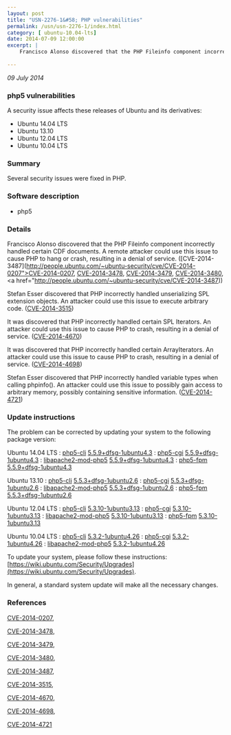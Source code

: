 ```yaml
---
layout: post
title: "USN-2276-1&#58; PHP vulnerabilities"
permalink: /usn/usn-2276-1/index.html
category: [ ubuntu-10.04-lts]
date: 2014-07-09 12:00:00
excerpt: |
    Francisco Alonso discovered that the PHP Fileinfo component incorrectly handled certain CDF documents. A remote attacker could use this issue to cause PHP to hang or crash, resulting in a denial of service. ([CVE-2014-3487](http://people.ubuntu.com/~ubuntu-security/cve/CVE-2014-0207">CVE-2014-0207</a>, <a href="http://people.ubuntu.com/~ubuntu-security/cve/CVE-2014-3478">CVE-2014-3478</a>, <a href="http://people.ubuntu.com/~ubuntu-security/cve/CVE-2014-3479">CVE-2014-3479</a>, <a href="http://people.ubuntu.com/~ubuntu-security/cve/CVE-2014-3480">CVE-2014-3480</a>, <a href="http://people.ubuntu.com/~ubuntu-security/cve/CVE-2014-3487))
    
--- 
```

 
 

*09 July 2014*

### php5 vulnerabilities

A security issue affects these releases of Ubuntu and its derivatives:

* Ubuntu 14.04 LTS
* Ubuntu 13.10
* Ubuntu 12.04 LTS
* Ubuntu 10.04 LTS

### Summary

Several security issues were fixed in PHP. 

### Software description

* php5 

### Details

Francisco Alonso discovered that the PHP Fileinfo component incorrectly handled certain CDF documents. A remote attacker could use this issue to cause PHP to hang or crash, resulting in a denial of service. ([CVE-2014-3487](http://people.ubuntu.com/~ubuntu-security/cve/CVE-2014-0207">CVE-2014-0207</a>, <a href="http://people.ubuntu.com/~ubuntu-security/cve/CVE-2014-3478">CVE-2014-3478</a>, <a href="http://people.ubuntu.com/~ubuntu-security/cve/CVE-2014-3479">CVE-2014-3479</a>, <a href="http://people.ubuntu.com/~ubuntu-security/cve/CVE-2014-3480">CVE-2014-3480</a>, <a href="http://people.ubuntu.com/~ubuntu-security/cve/CVE-2014-3487))

Stefan Esser discovered that PHP incorrectly handled unserializing SPL extension objects. An attacker could use this issue to execute arbitrary code. ([CVE-2014-3515](http://people.ubuntu.com/~ubuntu-security/cve/CVE-2014-3515))

It was discovered that PHP incorrectly handled certain SPL Iterators. An attacker could use this issue to cause PHP to crash, resulting in a denial of service. ([CVE-2014-4670](http://people.ubuntu.com/~ubuntu-security/cve/CVE-2014-4670))

It was discovered that PHP incorrectly handled certain ArrayIterators. An attacker could use this issue to cause PHP to crash, resulting in a denial of service. ([CVE-2014-4698](http://people.ubuntu.com/~ubuntu-security/cve/CVE-2014-4698))

Stefan Esser discovered that PHP incorrectly handled variable types when calling phpinfo(). An attacker could use this issue to possibly gain access to arbitrary memory, possibly containing sensitive information. ([CVE-2014-4721](http://people.ubuntu.com/~ubuntu-security/cve/CVE-2014-4721)) 

### Update instructions

The problem can be corrected by updating your system to the following package version:

Ubuntu 14.04 LTS
 : [php5-cli](https://launchpad.net/ubuntu/+source/php5) <span> [5.5.9+dfsg-1ubuntu4.3](https://launchpad.net/ubuntu/+source/php5/5.5.9+dfsg-1ubuntu4.3) </span> 
 : [php5-cgi](https://launchpad.net/ubuntu/+source/php5) <span> [5.5.9+dfsg-1ubuntu4.3](https://launchpad.net/ubuntu/+source/php5/5.5.9+dfsg-1ubuntu4.3) </span> 
 : [libapache2-mod-php5](https://launchpad.net/ubuntu/+source/php5) <span> [5.5.9+dfsg-1ubuntu4.3](https://launchpad.net/ubuntu/+source/php5/5.5.9+dfsg-1ubuntu4.3) </span> 
 : [php5-fpm](https://launchpad.net/ubuntu/+source/php5) <span> [5.5.9+dfsg-1ubuntu4.3](https://launchpad.net/ubuntu/+source/php5/5.5.9+dfsg-1ubuntu4.3) </span> 

Ubuntu 13.10
 : [php5-cli](https://launchpad.net/ubuntu/+source/php5) <span> [5.5.3+dfsg-1ubuntu2.6](https://launchpad.net/ubuntu/+source/php5/5.5.3+dfsg-1ubuntu2.6) </span> 
 : [php5-cgi](https://launchpad.net/ubuntu/+source/php5) <span> [5.5.3+dfsg-1ubuntu2.6](https://launchpad.net/ubuntu/+source/php5/5.5.3+dfsg-1ubuntu2.6) </span> 
 : [libapache2-mod-php5](https://launchpad.net/ubuntu/+source/php5) <span> [5.5.3+dfsg-1ubuntu2.6](https://launchpad.net/ubuntu/+source/php5/5.5.3+dfsg-1ubuntu2.6) </span> 
 : [php5-fpm](https://launchpad.net/ubuntu/+source/php5) <span> [5.5.3+dfsg-1ubuntu2.6](https://launchpad.net/ubuntu/+source/php5/5.5.3+dfsg-1ubuntu2.6) </span> 

Ubuntu 12.04 LTS
 : [php5-cli](https://launchpad.net/ubuntu/+source/php5) <span> [5.3.10-1ubuntu3.13](https://launchpad.net/ubuntu/+source/php5/5.3.10-1ubuntu3.13) </span> 
 : [php5-cgi](https://launchpad.net/ubuntu/+source/php5) <span> [5.3.10-1ubuntu3.13](https://launchpad.net/ubuntu/+source/php5/5.3.10-1ubuntu3.13) </span> 
 : [libapache2-mod-php5](https://launchpad.net/ubuntu/+source/php5) <span> [5.3.10-1ubuntu3.13](https://launchpad.net/ubuntu/+source/php5/5.3.10-1ubuntu3.13) </span> 
 : [php5-fpm](https://launchpad.net/ubuntu/+source/php5) <span> [5.3.10-1ubuntu3.13](https://launchpad.net/ubuntu/+source/php5/5.3.10-1ubuntu3.13) </span> 

Ubuntu 10.04 LTS
 : [php5-cli](https://launchpad.net/ubuntu/+source/php5) <span> [5.3.2-1ubuntu4.26](https://launchpad.net/ubuntu/+source/php5/5.3.2-1ubuntu4.26) </span> 
 : [php5-cgi](https://launchpad.net/ubuntu/+source/php5) <span> [5.3.2-1ubuntu4.26](https://launchpad.net/ubuntu/+source/php5/5.3.2-1ubuntu4.26) </span> 
 : [libapache2-mod-php5](https://launchpad.net/ubuntu/+source/php5) <span> [5.3.2-1ubuntu4.26](https://launchpad.net/ubuntu/+source/php5/5.3.2-1ubuntu4.26) </span> 

To update your system, please follow these instructions: [https://wiki.ubuntu.com/Security/Upgrades](https://wiki.ubuntu.com/Security/Upgrades).

In general, a standard system update will make all the necessary changes. 

### References

 
 [CVE-2014-0207](http://people.ubuntu.com/~ubuntu-security/cve/CVE-2014-0207), 

 [CVE-2014-3478](http://people.ubuntu.com/~ubuntu-security/cve/CVE-2014-3478), 

 [CVE-2014-3479](http://people.ubuntu.com/~ubuntu-security/cve/CVE-2014-3479), 

 [CVE-2014-3480](http://people.ubuntu.com/~ubuntu-security/cve/CVE-2014-3480), 

 [CVE-2014-3487](http://people.ubuntu.com/~ubuntu-security/cve/CVE-2014-3487), 

 [CVE-2014-3515](http://people.ubuntu.com/~ubuntu-security/cve/CVE-2014-3515), 

 [CVE-2014-4670](http://people.ubuntu.com/~ubuntu-security/cve/CVE-2014-4670), 

 [CVE-2014-4698](http://people.ubuntu.com/~ubuntu-security/cve/CVE-2014-4698), 

 [CVE-2014-4721](http://people.ubuntu.com/~ubuntu-security/cve/CVE-2014-4721)
 

